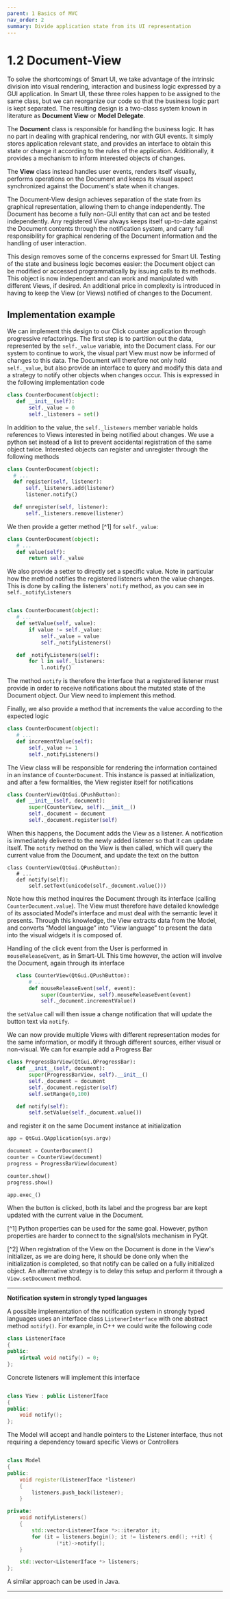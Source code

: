 ```yaml
---
parent: 1 Basics of MVC
nav_order: 2
summary: Divide application state from its UI representation 
---
```

# 1.2 Document-View
 
To solve the shortcomings of Smart UI, we take advantage of the intrinsic
division into visual rendering, interaction and business logic expressed by a GUI
application. In Smart UI, these three roles happen to be assigned to the same
class, but we can reorganize our code so that the business logic part is kept
separated. The resulting design is a two-class system known in literature as 
**Document View** or **Model Delegate**.

The **Document** class is responsible for handling the business logic.
It has no part in dealing with graphical rendering, nor with GUI events. It
simply stores application relevant state, and provides an interface to obtain this
state or change it according to the rules of the application. Additionally, it
provides a mechanism to inform interested objects of changes. 

The **View** class instead handles user events, renders itself visually,
performs operations on the Document and keeps its visual aspect synchronized
against the Document's state when it changes. 

The Document-View design achieves separation of the state from its graphical
representation, allowing them to change independently. The Document has become
a fully non-GUI entity that can act and be tested independently. Any registered
View always keeps itself up-to-date against the Document contents through the
notification system, and carry full responsibility for graphical rendering of
the Document information and the handling of user interaction.

This design removes some of the concerns expressed for Smart UI. Testing of the
state and business logic becomes easier: the Document object can be modified or
accessed programmatically by issuing calls to its methods. This object is now
independent and can work and manipulated with different Views, if desired. An
additional price in complexity is introduced in having to keep the View (or Views) notified of changes to the Document.

## Implementation example

We can implement this design to our Click counter application through progressive refactorings. The first step is to partition out the data, represented by the ``self._value`` variable, into the Document class. For our system to continue to work, the visual part View must now be informed of changes to this data. The Document will therefore not only hold ``self._value``, but also provide an interface to query and modify this data and a strategy to notify other objects when changes occur. This is expressed in the following implementation code  

```python
class CounterDocument(object): 
   def __init__(self): 
       self._value = 0 
       self._listeners = set() 
```

In addition to the value, the ``self._listeners`` member variable holds references to Views interested in being notified about changes. We use a python set instead of a list to prevent accidental registration of the same object twice. Interested objects can register and unregister through the following methods 

```python
class CounterDocument(object): 
  # ...
  def register(self, listener): 
      self._listeners.add(listener) 
      listener.notify() 

  def unregister(self, listener): 
      self._listeners.remove(listener)  
```

We then provide a getter method [^1] for ``self._value``: 

```python
class CounterDocument(object): 
   # ...
   def value(self): 
       return self._value 
```

We also provide a setter to directly set a specific value. Note in particular how the method notifies the registered listeners when the value changes. This is
done by calling the listeners' ``notify`` method, as you can see in
``self._notifyListeners``

```python

class CounterDocument(object): 
   # ...
   def setValue(self, value): 
       if value != self._value: 
           self._value = value 
           self._notifyListeners() 

   def _notifyListeners(self): 
       for l in self._listeners: 
           l.notify()
```

The method ``notify`` is therefore the interface that a registered listener
must provide in order to receive notifications about the mutated state of the
Document object. Our View need to implement this method. 

Finally, we also provide a method that increments the value according to the
expected logic

```python
class CounterDocument(object): 
   # ...
   def incrementValue(self): 
       self._value += 1
       self._notifyListeners() 
```

The View class will be responsible for rendering the information contained in
an instance of ``CounterDocument``. This instance is passed at initialization,
and after a few formalities, the View register itself for notifications

```python
class CounterView(QtGui.QPushButton):
   def __init__(self, document):
       super(CounterView, self).__init__()
       self._document = document
       self._document.register(self)
```

When this happens, the Document adds the View as a listener. A notification is
immediately delivered to the newly added listener so that it can update
itself. The ``notify`` method on the View is then called, which will query the current value from the Document, and update the text on the button

```
class CounterView(QtGui.QPushButton):
   # ...
   def notify(self):
       self.setText(unicode(self._document.value()))
```

Note how this method inquires the Document through its interface (calling
``CounterDocument.value``). The View must therefore have detailed knowledge of its associated Model's interface and must deal with the semantic level it presents. Through this knowledge, the View extracts data from the Model, and converts “Model language” into “View language” to present the data into the visual widgets it is composed of.  

Handling of the click event from the User is performed in ``mouseReleaseEvent``, as in Smart-UI. This time however, the action will involve the Document, again through its interface 

```python
   class CounterView(QtGui.QPushButton):
       # ...
       def mouseReleaseEvent(self, event):
           super(CounterView, self).mouseReleaseEvent(event)
           self._document.incrementValue()
```

the ``setValue`` call will then issue a change notification that will update the
button text via ``notify``.

We can now provide multiple Views with different representation modes for the
same information, or modify it through different sources, either visual or
non-visual. We can for example add a Progress Bar

```python
class ProgressBarView(QtGui.QProgressBar):
   def __init__(self, document):
       super(ProgressBarView, self).__init__()
       self._document = document
       self._document.register(self)
       self.setRange(0,100)

   def notify(self):
       self.setValue(self._document.value())
```

and register it on the same Document instance at initialization 

```python
app = QtGui.QApplication(sys.argv)

document = CounterDocument()
counter = CounterView(document)
progress = ProgressBarView(document)

counter.show()
progress.show()

app.exec_()
```

When the button is clicked, both its label and the progress bar are kept
updated with the current value in the Document.

[^1] Python properties can be used for the same goal. However, python properties are harder to connect to the signal/slots mechanism in PyQt. 

[^2] When registration of the View on the Document is done in the View's
initializer, as we are doing here, it should be done only when the
initialization is completed, so that notify can be called on a fully
initialized object. An alternative strategy is to delay this setup and perform it through a `View.setDocument` method.

-----

**Notification system in strongly typed languages**

A possible implementation of the notification system in strongly typed
languages uses an interface class `ListenerInterface` with one abstract method
`notify()`. For example, in C++ we could write the following code

```cpp
class ListenerIface 
{
public:
    virtual void notify() = 0;
};
```

Concrete listeners will implement this interface

```cpp

class View : public ListenerIface
{
public:
    void notify();
};
```

The Model will accept and handle pointers to the Listener interface, thus
not requiring a dependency toward specific Views or Controllers

```cpp

class Model 
{
public:
    void register(ListenerIface *listener) 
    {
        listeners.push_back(listener);
    }

private:
    void notifyListeners() 
    {
        std::vector<ListenerIface *>::iterator it;
        for (it = listeners.begin(); it != listeners.end(); ++it) {
                (*it)->notify();
    }

    std::vector<ListenerIface *> listeners;
};
```

A similar approach can be used in Java.

-----------
